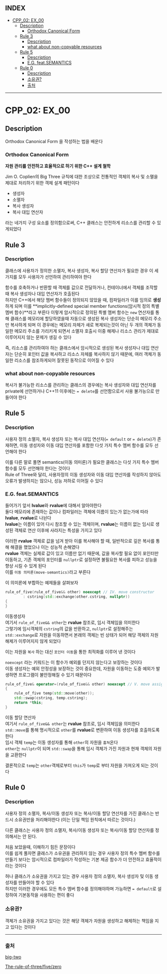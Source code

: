 ## INDEX  

- [CPP\_02: EX\_00](#cpp_02-ex_00)
	- [Description](#description)
		- [Orthodox Canonical Form](#orthodox-canonical-form)
	- [Rule 3](#rule-3)
		- [Description](#description-1)
		- [what about non-copyable resources](#what-about-non-copyable-resources)
	- [Rule 5](#rule-5)
		- [Description](#description-2)
		- [E.G. feat.SEMANTICS](#eg-featsemantics)
	- [Rule 0](#rule-0)
		- [Description](#description-3)
		- [소유권?](#소유권)
		- [출처](#출처)

---

# CPP_02: EX_00

## Description

Orthodox Canonical Form 을 작성하는 법을 배운다   

### Orthodox Canonical Form

**자원 관리를 안전하고 효율적으로 하기 위한 C++ 설계 철학**

Jim O. Coplien의 Big Three 규칙에 대한 조상으로 전통적인 객체의 복사 및 소멸을 제대로 처리하기 위한 객체 설계 패턴이다   

- 생성자   
- 소멸자   
- 복사 생성자   
- 복사 대입 연산자   

라는 네가지 구성 요소를 정의함으로써, C++ 클래스는 안전하게 리소스를 관리할 수 있게되었다   

## Rule 3

### Description

클래스에 사용자가 정의한 소멸자, 복사 생성자, 복사 할당 연산자가 필요한 경우 이 세 가지를 모두 사용자가 선언하여 관리하여야 한다   

함수를 호축하거나 반환할 때 객체를 값으로 전달하거나, 컨테이너에서 객체를 조작할 때 복사 생성자나 대입 연산자가 호출된다   
하지만 C++에서 해당 멤버 함수들이 정의되지 않았을 때, 컴파일러가 이를 임의로 **생성**하게 되며 이를 **implicitly-defined special member functions(암시적 정의 특별 멤버 함수)**라고 부른다
이렇게 암시적으로 정의된 특별 멤버 함수는 `new` 연산자를 통해 클래스를 메모리에 할당하였을때 자동으로 생성된 복사 생성자는 단순히 메모리 주소만 복사하게 되며 이 경우에는 메모리 자체가 새로 복제되는것이 아닌 두 개의 객체가 동일한 메모리 주소를 가리키게 되면서 소멸자 호출시 이중 해제나 리소스 관리가 제대로 이루어지지 않는 문제가 생길 수 있다   

즉, 리소스를 관리하여야 하는 클래스에서 암시적으로 생성된 복사 생성자나 대입 연산자는 단순히 포인터 값을 복사하고 리소스 자체를 복사하지 않기 때문에, 여러 객체가 동일한 리소스를 참조하게되어 잘못된 동작으로 이어질 수 있다    

### what about non-copyable resources

복사가 불가능한 리소스를 관리하는 클래스의 경우에는 복사 생성자와 대입 연산자를 private에 선언하거나 C++11 이후에는 `= delete`를 선언함으로서 사용 불가능으로 만들어야 한다   

## Rule 5

### Description

사용자 정의 소멸자, 복사 생성자 또는 복사 대입 연산자(`= default` or `= delete`)가 존재하면, 이동 생성자와 이동 대입 연산자를 포함한 다섯 가지 특수 멤버 함수를 모두 선언해야 한다   

이를 다른 말로 풀면 semantics(이동 의미론)가 필요한 클래스는 다섯 가지 특수 멤버 함수를 모두 선언해야 한다는 것이다   
Rule of Three와 달리, 사용자정의 이동 생성자와 이동 대입 연산자를 작성하지 않아도 오류가 발생하지는 않으나, 성능 저하로 이어질 수 있다   

### E.G. feat.SEMANTICS

들어가기 앞서 **lvalue**와 **rvalue**에 대해서 알아야한다    
둘다 메모리에 존재하는 값이나 컴파일러는 객체에 이름이 있는가 없는가에 따라 **lvalue**, **rvalue**로 나뉜다   
**lvalue**는 이름이 있어 다시 참조할 수 있는 객체이며, **rvalue**는 이름이 없는 임시로 생성된 객체로 연산 이후에 사라지는 특성을 가지고 있다   

이러한 **rvalue** 객체로 값을 넘겨 받아 이를 복사해야 할 때, 일반적으로 깊은 복사를 통해 해결을 했었으나 이는 성능적 손해였다   
**rvalue** 객체는 실제로 값이 있고 이름만 없기 때문에, 값을 복사할 필요 없이 포인터만 이동하고, 기존 객체의 포인터를 `nullptr`로 설정하면 불필요한 복사를 피하고 성능을 향상 시킬 수 있게 된다      
이를 `이동 의미론(move-semantics)`라고 부른다   

이 의미론에 부합하는 예제들을 살펴보자

```c++
rule_of_five(rule_of_five&& other) noexcept // IV. move constructor
        : cstring(std::exchange(other.cstring, nullptr))
{
}
```

이동생성자   
여기서 `rule_of_five&& other`는 **rvalue** 참조로, 임시 객체임을 의미한다   
그렇기에 임시객체의 `cstring`의 값을 반환하고, `nullptr`로 설정해주는 `std::exchange`로 자원을 이동하면서 본래의 객체는 빈 상태가 되어 해당 객체의 자원 해제가 이루어지지 않게 되었다   

이는 자원을 `복사` 하는 대신 `포인터 이동`을 통한 최적화를 이루어 낸 것이다   

`noexcept` 라는 키워드는 이 함수가 예외를 던지지 않는다고 보장하는 것이다   
이동 생성자는 예외 안정성을 보장하는 것이 중요한데, 자원을 이동하는 도중 예외가 발생하면 프로그램이 불안정해질 수 있기 때문이다   

```c++
rule_of_five& operator=(rule_of_five&& other) noexcept // V. move assignment
{
	rule_of_five temp(std::move(other));
	std::swap(cstring, temp.cstring);
	return *this;
}
```

이동 할당 연산자   
여기서 `rule_of_five&& other`는 **rvalue** 참조로, 임시 객체임을 의미한다   
`std::move`를 통해 명시적으로 `other`를 **rvalue**로 변환하여 이동 생성자를 호출하도록 한다   
임시 객체 `temp`는 이동 생성자를 통해 `other`의 자원을 `훔쳐`온다   
`other`는 `nullptr`이 되며 `std::swap`을 통해 임시 객체가 가진 자원과 현재 객체의 자원을 교환한다   

결론적으로 `temp`는 `other`객체로부터 `this`가 `temp`로 부터 자원을 가져오게 되는 것이다   

## Rule 0

### Description

사용자 정의 소멸자, 복사/이동 생성자 또는 복사/이동 할당 연산자를 가진 클래스는 반드시 소유권만을 처리해야한다 (이는 단일 책임 원칙에서 따르는 것이다.)    

다른 클래스는 사용자 정의 소멸자, 복사/이동 생성자 또는 복사/이동 할당 연산자를 정의해서는 안 된다.   

처음 보았을때, 이해하기 힘든 문장이다   
이를 쉽게 풀자면 클래스가 소유권을 관리하지 않는 경우 사용자 정의 특수 멤버 함수를 만들기 보다는 암시적으로 컴파일러가 작성하는 기본 제공 함수가 더 안전하고 효율적이라는 것이다   

허나 클래스가 소유권을 가지고 있는 경우 사용자 정의 소멸자, 복사 생성자 및 이동 생성자를 만들어야 할 수 있다   
하지만 이러한 경우에도 모든 특수 멤버 함수를 정의해야하며 가능하면 `= default`로 설정하여 기본동작을 사용하는 편이 좋다   

### 소유권?

객체가 소유권을 가지고 있다는 것은 해당 객체가 자원을 생성하고 해제하는 책임을 지고 있다는 것이다   

--- 

### 출처

[big-two](https://www.artima.com/articles/the-law-of-the-big-two)   

[The-rule-of-three/five/zero](https://en.cppreference.com/w/cpp/language/rule_of_three)   	
